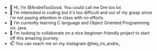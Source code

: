 - 👋 Hi, I’m @AndreTooGood. You could call me Dre too lol.
- 👀 I’m interested in coding but it's too difficult and out of my grasp since i'm not paying attention in class with no efforts.
- 🌱 I’m currently learning C language and Object Oriented Programming viz. java.
- 💞️ I’m looking to collaborate on a nice beginner-friendly project to start off this amazing journey.
- 📫 You can reach me on my instagram @hey_im_andre_

<!---
AndreTooGood/AndreTooGood is a ✨ special ✨ repository because its `README.md` (this file) appears on your GitHub profile.
You can click the Preview link to take a look at your changes.
--->
